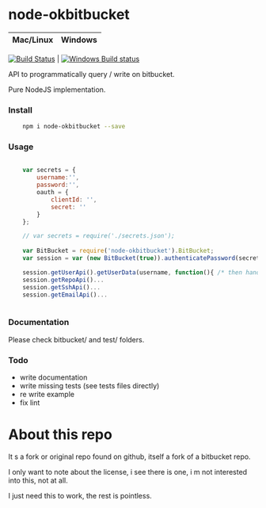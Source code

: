 # node-okbitbucket

Mac/Linux | Windows
---- | ----
  [![Build Status](https://travis-ci.org/maboiteaspam/node-bitbucket.svg?branch=master)](https://travis-ci.org/maboiteaspam/node-bitbucket) 
| 
  [![Windows Build status](http://img.shields.io/appveyor/ci/maboiteaspam/node-bitbucket.svg)](https://ci.appveyor.com/project/maboiteaspam/node-bitbucket/branch/master)

API to programmatically query / write on bitbucket.

Pure NodeJS implementation.


### Install

```sh
    npm i node-okbitbucket --save
```

### Usage

```js

    var secrets = {
        username:'',
        password:'',
        oauth = {
            clientId: '',
            secret: ''
        }
    };

    // var secrets = require('./secrets.json');
    
    var BitBucket = require('node-okbitbucket').BitBucket;
    var session = var (new BitBucket(true)).authenticatePassword(secrets.username, secrets.password);

    session.getUserApi().getUserData(username, function(){ /* then handler */ });
    session.getRepoApi()...
    session.getSshApi()...
    session.getEmailApi()...
    
```

### Documentation

Please check bitbucket/ and test/ folders.

### Todo

- write documentation
- write missing tests (see tests files directly)
- re write example
- fix lint

# About this repo

It s a fork or original repo found on github, itself a fork of a bitbucket repo.

I only want to note about the license, 
i see there is one, 
i m not interested into this, not at all.

I just need this to work, the rest is pointless.